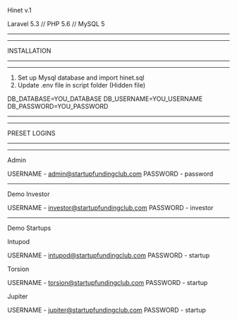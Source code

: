 Hinet v.1

Laravel 5.3 // PHP 5.6 // MySQL 5

_____________
*************
INSTALLATION 
*************
_____________

1) Set up Mysql database and import hinet.sql 
2) Update .env file in script folder (Hidden file)

DB_DATABASE=YOU_DATABASE
DB_USERNAME=YOU_USERNAME
DB_PASSWORD=YOU_PASSWORD


_____________
*************
PRESET LOGINS
*************
_____________


Admin

USERNAME - admin@startupfundingclub.com 
PASSWORD - password

___________________________________________

Demo Investor

USERNAME - investor@startupfundingclub.com
PASSWORD - investor

____________________________________________

Demo Startups

Intupod

USERNAME - intupod@startupfundingclub.com
PASSWORD - startup


Torsion

USERNAME - torsion@startupfundingclub.com
PASSWORD - startup


Jupiter

USERNAME - jupiter@startupfundingclub.com
PASSWORD - startup












